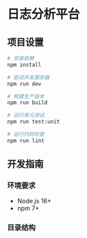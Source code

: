 # 日志分析平台

## 项目设置
```bash
# 安装依赖
npm install

# 启动开发服务器
npm run dev

# 构建生产版本
npm run build

# 运行单元测试
npm run test:unit

# 运行代码检查
npm run lint
```

## 开发指南

### 环境要求
- Node.js 16+
- npm 7+

### 目录结构 